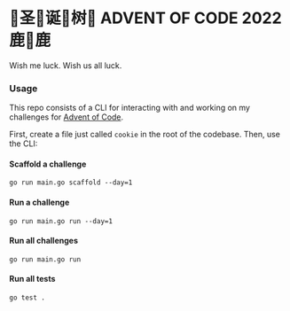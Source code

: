 # 🎄圣🎅诞🦌树🎄 ADVENT OF CODE 2022 ⿅🌲⿅

Wish me luck. Wish us all luck.

### Usage

This repo consists of a CLI for interacting with and working on my challenges for [Advent of Code](https://adventofcode.com/).

First, create a file just called `cookie` in the root of the codebase. Then, use the CLI:

#### Scaffold a challenge

```shell
go run main.go scaffold --day=1 
```

#### Run a challenge

```shell
go run main.go run --day=1
```

#### Run all challenges

```shell
go run main.go run
```

#### Run all tests

```shell
go test .
```